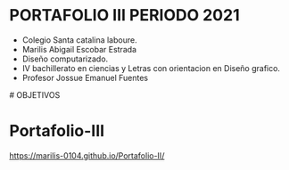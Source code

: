<img width= "100px" 
scr="img/scl.png">
# PORTAFOLIO III PERIODO 2021 
<ul>
  <li>Colegio Santa catalina laboure.</li>

  <li>Marilis Abigail Escobar Estrada</li>

  <li>Diseño computarizado.</li>

  <li>IV bachillerato en ciencias y Letras con orientacion en Diseño grafico.</li>

  <li>Profesor Jossue Emanuel Fuentes</li>
</ul>
# OBJETIVOS

# Portafolio-III
https://marilis-0104.github.io/Portafolio-II/

